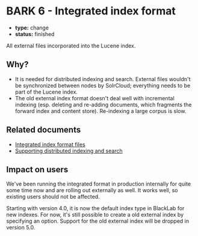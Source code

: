 # BARK 6 - Integrated index format

- **type:** change
- **status:** finished

All external files incorporated into the Lucene index.

## Why?

- It is needed for distributed indexing and search. External files wouldn't be synchronized between nodes by SolrCloud; everything needs to be part of the Lucene index.
- The old external index format doesn't deal well with incremental indexing (esp. deleting and re-adding documents, which fragments the forward index and content store). Re-indexing a large corpus is slow.

## Related documents

- [Integrated index format files](../technical/index-formats/integrated.md)
- [Supporting distributed indexing and search](../technical/design/plan-distributed.md)

## Impact on users

We've been running the integrated format in production internally for quite some time now and are rolling out externally as well. It works well, so existing users should not be affected.

Starting with version 4.0, it is now the default index type in BlackLab for new indexes. For now, it's still possible to create a old external index by specifying an option. Support for the old external index will be dropped in version 5.0.
